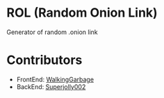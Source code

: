 # ROL (Random Onion Link)
Generator of random .onion link

# Contributors
- FrontEnd: [WalkingGarbage](https://github.com/WalkingGarbage)
- BackEnd: [Superjolly002](https://github.com/Superjolly002)
